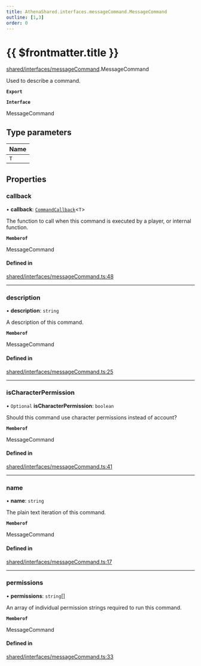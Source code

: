 ```yaml
---
title: AthenaShared.interfaces.messageCommand.MessageCommand
outline: [1,3]
order: 0
---
```


# {{ $frontmatter.title }}


[shared/interfaces/messageCommand](../modules/shared_interfaces_messageCommand.md).MessageCommand

Used to describe a command.

**`Export`**

**`Interface`**

MessageCommand

## Type parameters

| Name |
| :------ |
| `T` |

## Properties

### callback

• **callback**: [`CommandCallback`](../modules/shared_interfaces_messageCommand.md#CommandCallback)<`T`\>

The function to call when this command is executed by a player, or internal function.

**`Memberof`**

MessageCommand

#### Defined in

[shared/interfaces/messageCommand.ts:48](https://github.com/Stuyk/altv-athena/blob/217ba5f/src/core/shared/interfaces/messageCommand.ts#L48)

___

### description

• **description**: `string`

A description of this command.

**`Memberof`**

MessageCommand

#### Defined in

[shared/interfaces/messageCommand.ts:25](https://github.com/Stuyk/altv-athena/blob/217ba5f/src/core/shared/interfaces/messageCommand.ts#L25)

___

### isCharacterPermission

• `Optional` **isCharacterPermission**: `boolean`

Should this command use character permissions instead of account?

**`Memberof`**

MessageCommand

#### Defined in

[shared/interfaces/messageCommand.ts:41](https://github.com/Stuyk/altv-athena/blob/217ba5f/src/core/shared/interfaces/messageCommand.ts#L41)

___

### name

• **name**: `string`

The plain text iteration of this command.

**`Memberof`**

MessageCommand

#### Defined in

[shared/interfaces/messageCommand.ts:17](https://github.com/Stuyk/altv-athena/blob/217ba5f/src/core/shared/interfaces/messageCommand.ts#L17)

___

### permissions

• **permissions**: `string`[]

An array of individual permission strings required to run this command.

**`Memberof`**

MessageCommand

#### Defined in

[shared/interfaces/messageCommand.ts:33](https://github.com/Stuyk/altv-athena/blob/217ba5f/src/core/shared/interfaces/messageCommand.ts#L33)
